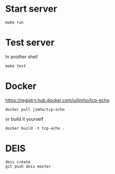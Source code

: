 Start server
============
```shell
make run
```

Test server
===========
In another shell
```shell
make test
```

Docker
======
https://registry.hub.docker.com/u/jimho/tcp-echo
```shell
docker pull jimho/tcp-echo
```

or build it yourself

```shell
docker build -t tcp-echo .
```

DEIS
====
```shell
deis create
git push deis master
```
